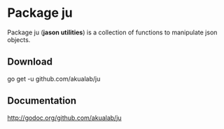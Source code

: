 # Package ju

Package ju (**jason utilities**) is a collection of functions to manipulate json objects.

## Download
go get -u github.com/akualab/ju

## Documentation
http://godoc.org/github.com/akualab/ju
